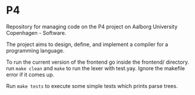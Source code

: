# P4
Repository for managing code on the P4 project on Aalborg University Copenhagen - Software.

The project aims to design, define, and implement a compiler for a programming language.


To run the current version of the frontend go inside the frontend/ directory. run ```make clean``` and ```make``` to run the lexer with test.yay. Ignore the makefile error if it comes up.

Run ```make tests``` to execute some simple tests which prints parse trees.
